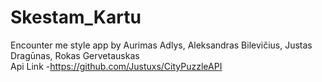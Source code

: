 # Skestam_Kartu
Encounter me style app by Aurimas Adlys, Aleksandras Bilevičius, Justas Dragūnas, Rokas Gervetauskas    
Api Link -https://github.com/Justuxs/CityPuzzleAPI
